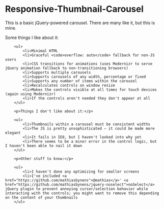Responsive-Thumbnail-Carousel
=============================

<p>This is a basic jQuery-powered carousel. There are many like it, but this is mine.</p>

<p>Some things I like about it:</p>
  	
		<ul>
			<li>Minimal HTML
			<li>Graceful <code>overflow: auto</code> fallback for non-JS users
			<li>CSS transitions for animations (uses Modernizr to serve jQuery animation fallback to non-transitioning browsers)
			<li>Supports multiple carousels
			<li>Supports carousels of any width, percentage or fixed
			<li>Supports any number of items within the carousel
			<li>Recalculates controls on window resize
			<li>Makes the controls visible at all times for touch devices (again using Modernizr)
			<li>If the controls aren't needed they don't appear at all
		</ul>
		
		<p>Things I don't like about it:</p>
		
		<ul>
			<li>Thumbnails within a carousel must be consistent widths
			<li>The JS is pretty unsophisticated — it could be made more elegant
			<li>It fails in IE8, but I haven't looked into why yet
			<li>There seems to be a minor error in the control logic, but I haven't been able to nail it down
		</ul>
		
		<p>Other stuff to know:</p>
		
		<ul>
			<li>I haven't done any optimizing for smaller screens
			<li>I've included <a href="https://github.com/mathiasbynens">@mathias</a>' <a href="https://github.com/mathiasbynens/jquery-noselect">noSelect</a> jQuery plugin to prevent annoying cursor/selection behavior while interacting with the controls; you might want to remove this depending on the content of your thumbnails
		</ul>
